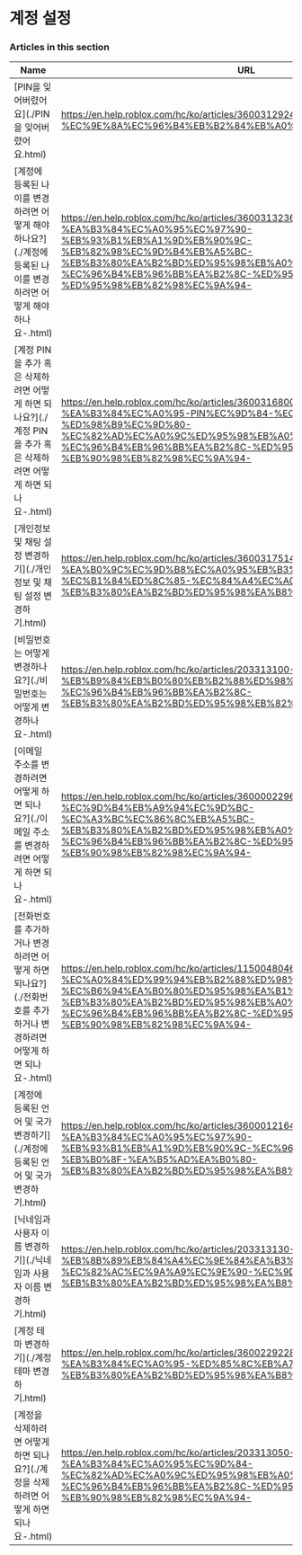 # 계정 설정  
### Articles in this section
Name|URL
-|-
[PIN을 잊어버렸어요](./PIN을 잊어버렸어요.html) |https://en.help.roblox.com/hc/ko/articles/360031292471-PIN%EC%9D%84-%EC%9E%8A%EC%96%B4%EB%B2%84%EB%A0%B8%EC%96%B4%EC%9A%94
[계정에 등록된 나이를 변경하려면 어떻게 해야 하나요?](./계정에 등록된 나이를 변경하려면 어떻게 해야 하나요-.html) |https://en.help.roblox.com/hc/ko/articles/360031323611-%EA%B3%84%EC%A0%95%EC%97%90-%EB%93%B1%EB%A1%9D%EB%90%9C-%EB%82%98%EC%9D%B4%EB%A5%BC-%EB%B3%80%EA%B2%BD%ED%95%98%EB%A0%A4%EB%A9%B4-%EC%96%B4%EB%96%BB%EA%B2%8C-%ED%95%B4%EC%95%BC-%ED%95%98%EB%82%98%EC%9A%94-
[계정 PIN을 추가 혹은 삭제하려면 어떻게 하면 되나요?](./계정 PIN을 추가 혹은 삭제하려면 어떻게 하면 되나요-.html) |https://en.help.roblox.com/hc/ko/articles/360031680051-%EA%B3%84%EC%A0%95-PIN%EC%9D%84-%EC%B6%94%EA%B0%80-%ED%98%B9%EC%9D%80-%EC%82%AD%EC%A0%9C%ED%95%98%EB%A0%A4%EB%A9%B4-%EC%96%B4%EB%96%BB%EA%B2%8C-%ED%95%98%EB%A9%B4-%EB%90%98%EB%82%98%EC%9A%94-
[개인정보 및 채팅 설정 변경하기](./개인정보 및 채팅 설정 변경하기.html) |https://en.help.roblox.com/hc/ko/articles/360031751471-%EA%B0%9C%EC%9D%B8%EC%A0%95%EB%B3%B4-%EB%B0%8F-%EC%B1%84%ED%8C%85-%EC%84%A4%EC%A0%95-%EB%B3%80%EA%B2%BD%ED%95%98%EA%B8%B0
[비밀번호는 어떻게 변경하나요?](./비밀번호는 어떻게 변경하나요-.html) |https://en.help.roblox.com/hc/ko/articles/203313100-%EB%B9%84%EB%B0%80%EB%B2%88%ED%98%B8%EB%8A%94-%EC%96%B4%EB%96%BB%EA%B2%8C-%EB%B3%80%EA%B2%BD%ED%95%98%EB%82%98%EC%9A%94-
[이메일 주소를 변경하려면 어떻게 하면 되나요?](./이메일 주소를 변경하려면 어떻게 하면 되나요-.html) |https://en.help.roblox.com/hc/ko/articles/360000229603-%EC%9D%B4%EB%A9%94%EC%9D%BC-%EC%A3%BC%EC%86%8C%EB%A5%BC-%EB%B3%80%EA%B2%BD%ED%95%98%EB%A0%A4%EB%A9%B4-%EC%96%B4%EB%96%BB%EA%B2%8C-%ED%95%98%EB%A9%B4-%EB%90%98%EB%82%98%EC%9A%94-
[전화번호를 추가하거나 변경하려면 어떻게 하면 되나요?](./전화번호를 추가하거나 변경하려면 어떻게 하면 되나요-.html) |https://en.help.roblox.com/hc/ko/articles/115004804623-%EC%A0%84%ED%99%94%EB%B2%88%ED%98%B8%EB%A5%BC-%EC%B6%94%EA%B0%80%ED%95%98%EA%B1%B0%EB%82%98-%EB%B3%80%EA%B2%BD%ED%95%98%EB%A0%A4%EB%A9%B4-%EC%96%B4%EB%96%BB%EA%B2%8C-%ED%95%98%EB%A9%B4-%EB%90%98%EB%82%98%EC%9A%94-
[계정에 등록된 언어 및 국가 변경하기](./계정에 등록된 언어 및 국가 변경하기.html) |https://en.help.roblox.com/hc/ko/articles/360001216486-%EA%B3%84%EC%A0%95%EC%97%90-%EB%93%B1%EB%A1%9D%EB%90%9C-%EC%96%B8%EC%96%B4-%EB%B0%8F-%EA%B5%AD%EA%B0%80-%EB%B3%80%EA%B2%BD%ED%95%98%EA%B8%B0
[닉네임과 사용자 이름 변경하기](./닉네임과 사용자 이름 변경하기.html) |https://en.help.roblox.com/hc/ko/articles/203313130-%EB%8B%89%EB%84%A4%EC%9E%84%EA%B3%BC-%EC%82%AC%EC%9A%A9%EC%9E%90-%EC%9D%B4%EB%A6%84-%EB%B3%80%EA%B2%BD%ED%95%98%EA%B8%B0
[계정 테마 변경하기](./계정 테마 변경하기.html) |https://en.help.roblox.com/hc/ko/articles/360022922852-%EA%B3%84%EC%A0%95-%ED%85%8C%EB%A7%88-%EB%B3%80%EA%B2%BD%ED%95%98%EA%B8%B0
[계정을 삭제하려면 어떻게 하면 되나요?](./계정을 삭제하려면 어떻게 하면 되나요-.html) |https://en.help.roblox.com/hc/ko/articles/203313050-%EA%B3%84%EC%A0%95%EC%9D%84-%EC%82%AD%EC%A0%9C%ED%95%98%EB%A0%A4%EB%A9%B4-%EC%96%B4%EB%96%BB%EA%B2%8C-%ED%95%98%EB%A9%B4-%EB%90%98%EB%82%98%EC%9A%94-